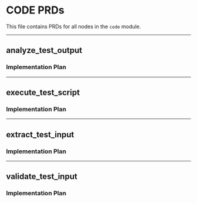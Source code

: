 # CODE PRDs

This file contains PRDs for all nodes in the `code` module.

---

## analyze_test_output

### Implementation Plan


---

## execute_test_script

### Implementation Plan


---

## extract_test_input

### Implementation Plan


---

## validate_test_input

### Implementation Plan
